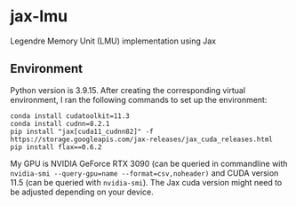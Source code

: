 # jax-lmu
Legendre Memory Unit (LMU) implementation using Jax 

## Environment
Python version is 3.9.15. After creating the corresponding virtual environment, I ran the following commands to set up the environment:

    conda install cudatoolkit=11.3
    conda install cudnn=8.2.1
    pip install "jax[cuda11_cudnn82]" -f https://storage.googleapis.com/jax-releases/jax_cuda_releases.html
    pip install flax==0.6.2
    
My GPU is NVIDIA GeForce RTX 3090 (can be queried in commandline with `nvidia-smi --query-gpu=name --format=csv,noheader)` and CUDA version 11.5 (can be queried with `nvidia-smi`). The Jax cuda version might need to be adjusted depending on your device.
